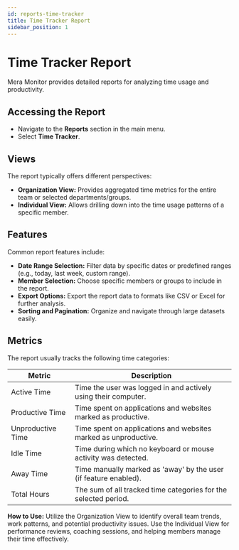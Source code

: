 ```yaml
---
id: reports-time-tracker
title: Time Tracker Report
sidebar_position: 1
---
```


# Time Tracker Report

Mera Monitor provides detailed reports for analyzing time usage and productivity.

## Accessing the Report

*   Navigate to the **Reports** section in the main menu.
*   Select **Time Tracker**.

## Views

The report typically offers different perspectives:

*   **Organization View:** Provides aggregated time metrics for the entire team or selected departments/groups.
*   **Individual View:** Allows drilling down into the time usage patterns of a specific member.

## Features

Common report features include:

*   **Date Range Selection:** Filter data by specific dates or predefined ranges (e.g., today, last week, custom range).
*   **Member Selection:** Choose specific members or groups to include in the report.
*   **Export Options:** Export the report data to formats like CSV or Excel for further analysis.
*   **Sorting and Pagination:** Organize and navigate through large datasets easily.

## Metrics

The report usually tracks the following time categories:

| Metric           | Description                                                    |
|------------------|----------------------------------------------------------------|
| Active Time      | Time the user was logged in and actively using their computer. |
| Productive Time  | Time spent on applications and websites marked as productive.  |
| Unproductive Time| Time spent on applications and websites marked as unproductive.|
| Idle Time        | Time during which no keyboard or mouse activity was detected.  |
| Away Time        | Time manually marked as 'away' by the user (if feature enabled).|
| Total Hours      | The sum of all tracked time categories for the selected period.|

**How to Use:**
Utilize the Organization View to identify overall team trends, work patterns, and potential productivity issues. Use the Individual View for performance reviews, coaching sessions, and helping members manage their time effectively.
